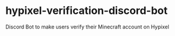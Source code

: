 # hypixel-verification-discord-bot
Discord Bot to make users verify their Minecraft account on Hypixel

